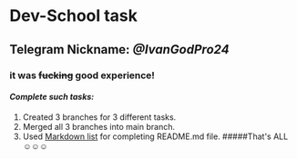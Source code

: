 # Dev-School task
## Telegram Nickname: ***@IvanGodPro24***
### it was ~~fucking~~ good experience!
#### *Complete such tasks:*
1. Created 3 branches for 3 different tasks.
2. Merged all 3 branches into main branch.
3. Used [Markdown list](https://gist.github.com/Jekins/2bf2d0638163f1294637) for completing README.md file.
#####That's ALL :relaxed::relaxed::relaxed:

